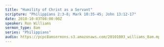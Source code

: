 ```yaml
---
title: "Humility of Christ as a Servant"
scripture: "Philippians 2:3-8; Mark 10:35-45; John 13:12-17"
date: 2010-10-03T08:00:00Z
speaker: Ron Williams
sermon_type: 8am
series: "Philippians"
audio: https://pcpc8amsermons.s3.amazonaws.com/20101003_williams_8am.mp3 
---
```



